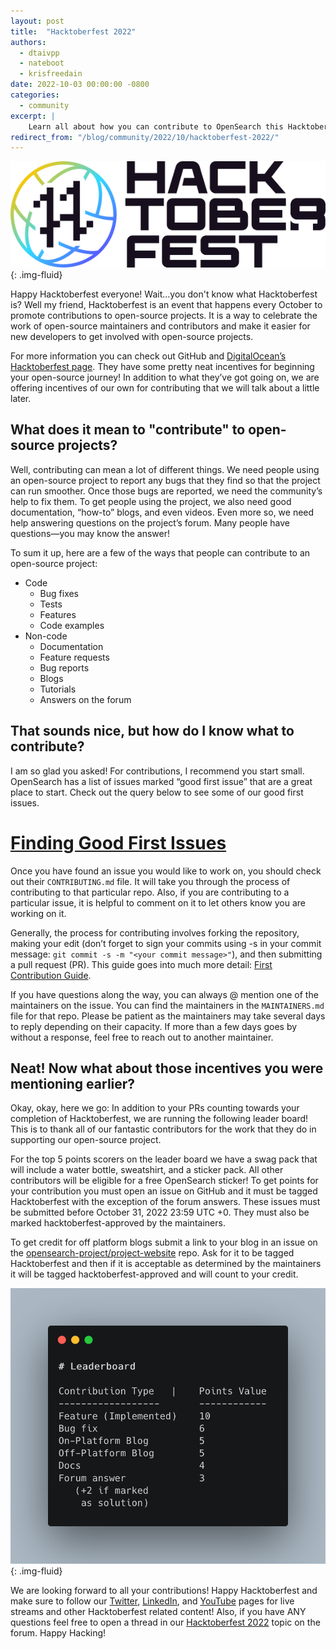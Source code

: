 ```yaml
---
layout: post
title:  "Hacktoberfest 2022"
authors:
  - dtaivpp
  - nateboot
  - krisfreedain
date: 2022-10-03 00:00:00 -0800
categories:
  - community
excerpt: |
    Learn all about how you can contribute to OpenSearch this Hacktoberfest!
redirect_from: "/blog/community/2022/10/hacktoberfest-2022/"
---
```


![Hacktoberfest Logo](/assets/media/blog-images/2022-10-03-hacktoberfest-2022/hacktoberfest.png){: .img-fluid}

Happy Hacktoberfest everyone! Wait...you don't know what Hacktoberfest is? Well my friend, Hacktoberfest is an event that happens every October to promote contributions to open-source projects. It is a way to celebrate the work of open-source maintainers and contributors and make it easier for new developers to get involved with open-source projects. 

For more information you can check out GitHub and [DigitalOcean’s Hacktoberfest page](https://hacktoberfest.com/). They have some pretty neat incentives for beginning your open-source journey! In addition to what they’ve got going on, we are offering incentives of our own for contributing that we will talk about a little later. 

## What does it mean to "contribute" to open-source projects? 

Well, contributing can mean a lot of different things. We need people using an open-source project to report any bugs that they find so that the project can run smoother. Once those bugs are reported, we need the community’s help to fix them. To get people using the project, we also need good documentation, “how-to” blogs, and even videos. Even more so, we need help answering questions on the project’s forum. Many people have questions—you may know the answer! 

To sum it up, here are a few of the ways that people can contribute to an open-source project: 

* Code
    * Bug fixes
    * Tests
    * Features
    * Code examples
* Non-code
    * Documentation
    * Feature requests
    * Bug reports
    * Blogs
    * Tutorials
    * Answers on the forum

## That sounds nice, but how do I know what to contribute? 

I am so glad you asked! For contributions, I recommend you start small. OpenSearch has a list of issues marked “good first issue” that are a great place to start. Check out the query below to see some of our good first issues.

# [Finding Good First Issues](https://github.com/search?q=org%3Aopensearch-project+is%3Aopen+is%3Aissue+label%3A%22good+first+issue%22)

Once you have found an issue you would like to work on, you should check out their `CONTRIBUTING.md` file. It will take you through the process of contributing to that particular repo. Also, if you are contributing to a particular issue, it is helpful to comment on it to let others know you are working on it. 

Generally, the process for contributing involves forking the repository, making your edit (don’t forget to sign your commits using -s in your commit message: `git commit -s -m "<your commit message>"`), and then submitting a pull request (PR). This guide goes into much more detail: [First Contribution Guide](https://github.com/firstcontributions/first-contributions).

If you have questions along the way, you can always @ mention one of the maintainers on the issue. You can find the maintainers in the `MAINTAINERS.md` file for that repo. Please be patient as the maintainers may take several days to reply depending on their capacity. If more than a few days goes by without a response, feel free to reach out to another maintainer. 

## Neat! Now what about those incentives you were mentioning earlier?

Okay, okay, here we go: In addition to your PRs counting towards your completion of Hacktoberfest, we are running the following leader board! This is to thank all of our fantastic contributors for the work that they do in supporting our open-source project.  

For the top 5 points scorers on the leader board we have a swag pack that will include a water bottle, sweatshirt, and a sticker pack. All other contributors will be eligible for a free OpenSearch sticker! To get points for your contribution you must open an issue on GitHub and it must be tagged Hacktoberfest with the exception of the forum answers. These issues must be submitted before October 31, 2022 23:59 UTC +0. They must also be marked hacktoberfest-approved by the maintainers. 

To get credit for off platform blogs submit a link to your blog in an issue on the [opensearch-project/project-website](https://github.com/opensearch-project/project-website) repo. Ask for it to be tagged Hacktoberfest and then if it is acceptable as determined by the maintainers it will be tagged hacktoberfest-approved and will count to your credit. 

![Leaderboard](/assets/media/blog-images/2022-10-03-hacktoberfest-2022/leaderboard.png){: .img-fluid}

We are looking forward to all your contributions! Happy Hacktoberfest and make sure to follow our [Twitter](https://twitter.com/OpenSearchProj), [LinkedIn](https://www.linkedin.com/company/opensearch-project), and [YouTube](https://www.youtube.com/c/OpenSearchProject) pages for live streams and other Hacktoberfest related content! Also, if you have ANY questions feel free to open a thread in our [Hacktoberfest 2022](https://forum.opensearch.org/t/hacktoberfest-2022/11129) topic on the forum. Happy Hacking!
